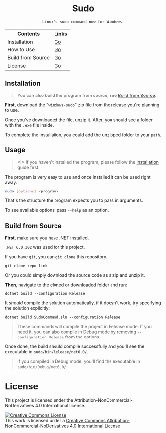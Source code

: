 <div align="center">
    <h1>Sudo</h1>

    Linux's sudo command now for Windows.
</div>
<div align="center">
    <table>
        <tr>
            <th>Contents</th>
            <th>Links</th>
        </tr>
        <tr>
            <td>Installation</td>
            <td>
                <a href="#installation">Go</a>
            </td>
        </tr>
        <tr>
            <td>How to Use</td>
            <td>
                <a href="#usage">Go</a>
            </td>
        </tr>
        <tr>
            <td>Build from Source</td>
            <td>
                <a href="#build-from-source">Go</a>
            </td>
        </tr>
        <tr>
            <td>License</td>
            <td>
                <a href="#license">Go</a>
            </td>
        </tr>
    </table>
</div>

## Installation
> You can also build the program from source, see [Build from Source](#build-from-source).

**First**, download the "<code>windows-sudo</code>" zip file from the release you're planning to use.

Once you've downloaded the file, unzip it. After, you should see a folder with the `.exe` file inside.

To complete the installation, you could add the unzipped folder to your `path`.

## Usage
> <!> If you haven't installed the program, please follow the [installation](#installation) guide first.

The program is very easy to use and once installed it can be used right away.

```bash
sudo [options] <program>
```
That's the structure the program expects you to pass in arguments.

To see available options, pass `--help` as an option.

## Build from Source

**First**, make sure you have .NET installed.

`.NET 6.0.302` was used for this project.

If you have `git`, you can `git clone` this repository.
```shell
git clone repo-link
```
Or you could simply download the source code as a zip and unzip it.

**Then**, navigate to the cloned or downloaded folder and run:

```shell
dotnet build --configuration Release
```
It *should* compile the solution automatically, if it doesn't work, try specifying the solution explicitly:
```shell
dotnet build SudoCommand.sln --configuration Release
```

> These commands will compile the project in Release mode. If you need it, you can also compile in Debug mode by removing `--configuration Release` from the options.

Once done, the build should compile successfully and you'll see the executable in `sudo/bin/Release/net6.0/`.
> If you compiled in Debug mode, you'll find the executable in `sudo/bin/Debug/net6.0/`.

# License
 This project is licensed under the Attribution-NonCommercial-NoDerivatives 4.0 International license.
 
 <a rel="license" href="http://creativecommons.org/licenses/by-nc-nd/4.0/"><img alt="Creative Commons License" style="border-width:0" src="https://i.creativecommons.org/l/by-nc-nd/4.0/88x31.png" /></a><br />This work is licensed under a <a rel="license" href="http://creativecommons.org/licenses/by-nc-nd/4.0/">Creative Commons Attribution-NonCommercial-NoDerivatives 4.0 International License</a>
